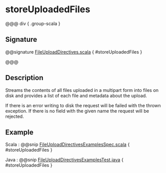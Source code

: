 <a id="storeuploadedfiles"></a>
# storeUploadedFiles

@@@ div { .group-scala }
## Signature

@@signature [FileUploadDirectives.scala](/akka-http/src/main/scala/akka/http/scaladsl/server/directives/FileUploadDirectives.scala) { #storeUploadedFiles }

@@@

## Description

Streams the contents of all files uploaded in a multipart form into files on disk and provides a list of each
file and metadata about the upload.

If there is an error writing to disk the request will be failed with the thrown exception. If there is no field
with the given name the request will be rejected.

## Example

Scala
:  @@snip [FileUploadDirectivesExamplesSpec.scala]($test$/scala/docs/http/scaladsl/server/directives/FileUploadDirectivesExamplesSpec.scala) { #storeUploadedFiles }

Java
:  @@snip [FileUploadDirectivesExamplesTest.java]($test$/java/docs/http/javadsl/server/directives/FileUploadDirectivesExamplesTest.java) { #storeUploadedFiles }
